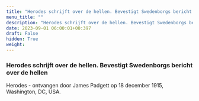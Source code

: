 ```yaml
---
title: "Herodes schrijft over de hellen. Bevestigt Swedenborgs bericht over de hellen"
menu_title: ""
description: "Herodes schrijft over de hellen. Bevestigt Swedenborgs bericht over de hellen"
date: 2023-09-01 06:00:01+00:397
draft: False
hidden: True
weight:
---
```

### Herodes schrijft over de hellen. Bevestigt Swedenborgs bericht over de hellen

Herodes - ontvangen door James Padgett op 18 december 1915, Washington, DC, USA.
